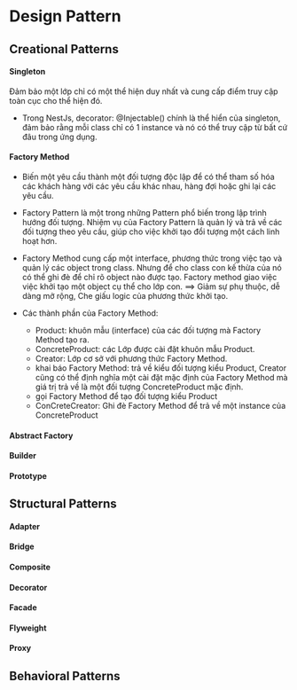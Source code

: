 # Design Pattern

## Creational Patterns

#### Singleton
Đảm bảo một lớp chỉ có một thể hiện duy nhất và cung cấp điểm truy cập toàn cục cho thể hiện đó.

- Trong NestJs, decorator: @Injectable() chính là thể hiển của singleton, đảm bảo rằng mỗi class chỉ có 1 instance và nó có thể truy cập từ bất cứ đâu trong ứng dụng.

#### Factory Method
- Biến một yêu cầu thành một đối tượng độc lập để có thể tham số hóa các khách hàng với các yêu cầu khác nhau, hàng đợi hoặc ghi lại các yêu cầu.

- Factory Pattern là một trong những Pattern phổ biến trong lập trình hướng đối tượng. Nhiệm vụ của Factory Pattern là quản lý và trả về các đối tượng theo yêu cầu, giúp cho việc khởi tạo đổi tượng một cách linh hoạt hơn.

- Factory Method cung cấp một interface, phương thức trong việc tạo và quản lý các object trong class. Nhưng để cho class con kế thừa của nó có thể ghi đè để chỉ rõ object nào được tạo. Factory method giao việc việc khởi tạo một object cụ thể cho lớp con. ==> Giảm sự phụ thuộc, dễ dàng mở rộng, Che giấu logic của phương thức khởi tạo.

- Các thành phần của Factory Method:
    - Product: khuôn mẫu (interface) của các đối tượng mà Factory Method tạo ra.
    - ConcreteProduct: các Lớp được cài đặt khuôn mẫu Product.
    - Creator: Lớp cơ sở với phương thức Factory Method.
    - khai báo Factory Method: trả về kiểu đối tượng kiểu Product, Creator cũng có thể định nghĩa một cài đặt mặc định của Factory Method mà giá trị trả về là một đối tượng ConcreteProduct mặc định.
    - gọi Factory Method để tạo đối tượng kiểu Product
    - ConCreteCreator: Ghi đè Factory Method để trả về một instance của ConcreteProduct
    
#### Abstract Factory
#### Builder
#### Prototype

## Structural Patterns

#### Adapter
#### Bridge
#### Composite
#### Decorator
#### Facade
#### Flyweight
#### Proxy

## Behavioral Patterns